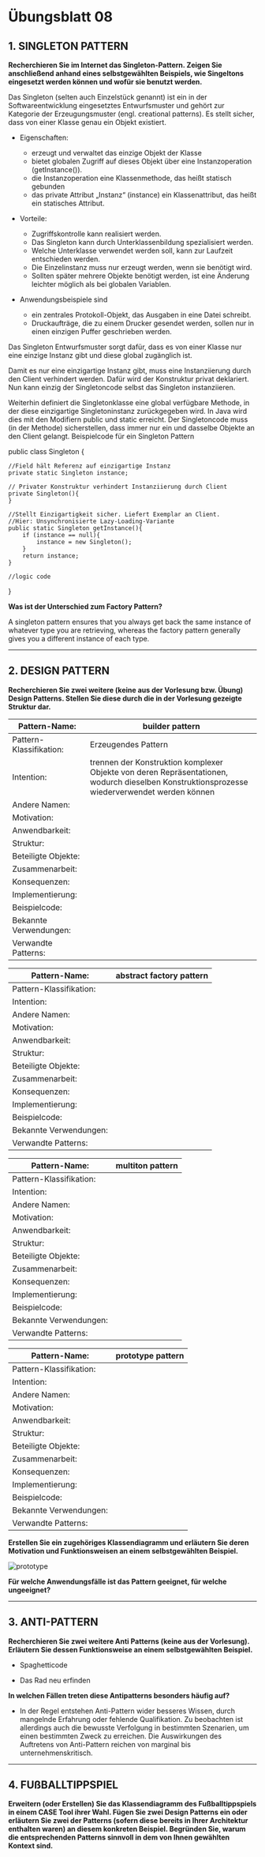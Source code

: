 # Übungsblatt 08
## 1. SINGLETON PATTERN
**Recherchieren Sie im Internet das Singleton-Pattern. Zeigen Sie anschließend anhand eines selbstgewählten Beispiels, wie Singeltons eingesetzt werden können und wofür sie benutzt werden.**

Das Singleton (selten auch Einzelstück genannt) ist ein in der Softwareentwicklung eingesetztes Entwurfsmuster und gehört zur Kategorie der Erzeugungsmuster (engl. creational patterns). Es stellt sicher, dass von einer Klasse genau ein Objekt existiert.

* Eigenschaften:
   * erzeugt und verwaltet das einzige Objekt der Klasse
   * bietet globalen Zugriff auf dieses Objekt über eine Instanzoperation (getInstance()).
   * die Instanzoperation eine Klassenmethode, das heißt statisch gebunden
   * das private Attribut „Instanz“ (instance) ein Klassenattribut, das heißt ein statisches Attribut.

 * Vorteile:
   * Zugriffskontrolle kann realisiert werden.
   * Das Singleton kann durch Unterklassenbildung spezialisiert werden.
   * Welche Unterklasse verwendet werden soll, kann zur Laufzeit entschieden werden.
   * Die Einzelinstanz muss nur erzeugt werden, wenn sie benötigt wird.
   * Sollten später mehrere Objekte benötigt werden, ist eine Änderung leichter möglich als bei globalen Variablen.

* Anwendungsbeispiele sind
  * ein zentrales Protokoll-Objekt, das Ausgaben in eine Datei schreibt.
  * Druckaufträge, die zu einem Drucker gesendet werden, sollen nur in einen einzigen Puffer geschrieben werden.

Das Singleton Entwurfsmuster sorgt dafür, dass es von einer Klasse nur eine einzige Instanz gibt und diese global zugänglich ist.

Damit es nur eine einzigartige Instanz gibt, muss eine Instanziierung durch den Client verhindert werden. Dafür wird der Konstruktur privat deklariert. Nun kann einzig der Singletoncode selbst das Singleton instanziieren.

Weiterhin definiert die Singletonklasse eine global verfügbare Methode, in der diese einzigartige Singletoninstanz zurückgegeben wird. In Java wird dies mit den Modifiern public und static erreicht. Der Singletoncode muss (in der Methode) sicherstellen, dass immer nur ein und dasselbe Objekte an den Client gelangt.
Beispielcode für ein Singleton Pattern

public class Singleton {

    //Field hält Referenz auf einzigartige Instanz
    private static Singleton instance;

    // Privater Konstruktur verhindert Instanziierung durch Client
    private Singleton(){
    }

    //Stellt Einzigartigkeit sicher. Liefert Exemplar an Client.
    //Hier: Unsynchronisierte Lazy-Loading-Variante
    public static Singleton getInstance(){
        if (instance == null){
            instance = new Singleton();
        }
        return instance;
    }

    //logic code
}

**Was ist der Unterschied zum Factory Pattern?**

A singleton pattern ensures that you always get back the same instance of whatever type you are retrieving, whereas the factory pattern generally gives you a different instance of each type.

---
## 2. DESIGN PATTERN
**Recherchieren Sie zwei weitere (keine aus der Vorlesung bzw. Übung) Design Patterns. Stellen Sie diese durch die in der Vorlesung gezeigte Struktur dar.**

| Pattern-Name:  | builder pattern |
| ------------- | ------------ |
| Pattern-Klassifikation: | Erzeugendes Pattern |
| Intention: | trennen der Konstruktion komplexer Objekte von deren Repräsentationen, wodurch dieselben Konstruktionsprozesse wiederverwendet werden können |
| Andere Namen: |  |
| Motivation: |  |
| Anwendbarkeit: |  |
| Struktur: |  |
| Beteiligte Objekte: |  |
| Zusammenarbeit: |  |
| Konsequenzen: |  |
| Implementierung: |  |
| Beispielcode: |  |
| Bekannte Verwendungen: |  |
| Verwandte Patterns: |  |

| Pattern-Name:  | abstract factory pattern |
| ------------- | ------------ |
| Pattern-Klassifikation: |  |
| Intention: |  |
| Andere Namen: |  |
| Motivation: |  |
| Anwendbarkeit: |  |
| Struktur: |  |
| Beteiligte Objekte: |  |
| Zusammenarbeit: |  |
| Konsequenzen: |  |
| Implementierung: |  |
| Beispielcode: |  |
| Bekannte Verwendungen: |  |
| Verwandte Patterns: |  |
 
| Pattern-Name: | multiton pattern |
| ------------- | ------------ |
| Pattern-Klassifikation: |  |
| Intention: |  |
| Andere Namen: |  |
| Motivation: |  |
| Anwendbarkeit: |  |
| Struktur: |  |
| Beteiligte Objekte: |  |
| Zusammenarbeit: |  |
| Konsequenzen: |  |
| Implementierung: |  |
| Beispielcode: |  |
| Bekannte Verwendungen: |  |
| Verwandte Patterns: |  |

| Pattern-Name:  | prototype pattern |
| ------------- | ------------ |
| Pattern-Klassifikation: |  |
| Intention: |  |
| Andere Namen: |  |
| Motivation: |  |
| Anwendbarkeit: |  |
| Struktur: |  |
| Beteiligte Objekte: |  |
| Zusammenarbeit: |  |
| Konsequenzen: |  |
| Implementierung: |  |
| Beispielcode: |  |
| Bekannte Verwendungen: |  |
| Verwandte Patterns: |  |

**Erstellen Sie ein zugehöriges Klassendiagramm und erläutern Sie deren Motivation und Funktionsweisen an einem selbstgewählten Beispiel.**

![prototype](Prototype.png)

**Für welche Anwendungsfälle ist das Pattern geeignet, für welche ungeeignet?**

---
## 3. ANTI-PATTERN
**Recherchieren Sie zwei weitere Anti Patterns (keine aus der Vorlesung). Erläutern Sie dessen Funktionsweise an einem selbstgewählten Beispiel.**

* Spaghetticode
 
* Das Rad neu erfinden

**In welchen Fällen treten diese Antipatterns besonders häufig auf?**

* In der Regel entstehen Anti-Pattern wider besseres Wissen, durch mangelnde Erfahrung oder fehlende Qualifikation. Zu beobachten ist allerdings auch die bewusste Verfolgung in bestimmten Szenarien, um einen bestimmten Zweck zu erreichen. Die Auswirkungen des Auftretens von Anti-Pattern reichen von marginal bis unternehmenskritisch.

---
## 4. FUßBALLTIPPSPIEL
**Erweitern (oder Erstellen) Sie das Klassendiagramm des Fußballtippspiels in einem CASE Tool ihrer Wahl. Fügen Sie zwei Design Patterns ein oder erläutern Sie zwei der Patterns (sofern diese bereits in Ihrer Architektur enthalten waren) an diesem konkreten Beispiel. Begründen Sie, warum die entsprechenden Patterns sinnvoll in dem von Ihnen gewählten Kontext sind.**
